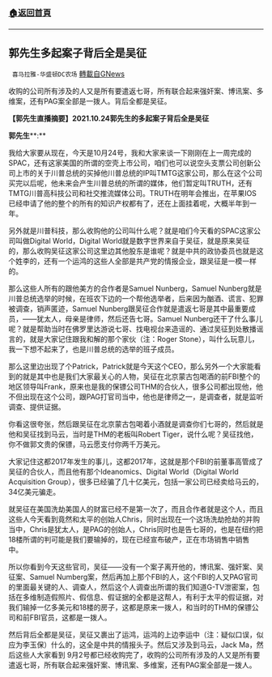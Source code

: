 ###  [:house:返回首頁](https://github.com/ourhimalayas/txt)
---


## 郭先生多起案子背后全是吴征
` 喜马拉雅-华盛顿DC农场` [轉載自GNews](https://gnews.org/zh-hans/1617547/)

收购的公司所有涉及的人又是所有要遣返七哥，所有联合起来强奸案、博讯案、多维案，还有PAG案全部是一拨人。背后全都是吴征。

**【郭先生直播摘要】****2021.10.24****郭先生的多起案子背后全是吴征**

**郭先生****:**

我给大家要从现在，今天是10月24号，我和大家来谈一下刚刚在上一周完成的SPAC，还有这家美国的所谓的空壳上市公司，咱们也可以说空头支票公司创新公司上市的关于川普总统的买掉他川普总统的IP叫TMTG这家公司，那么在这个公司买完以后呢，他未来会产生川普总统的所谓的媒体，他们暂定叫TRUTH，还有TMTG川普高科技公司和社交推流媒体公司。TRUTH在明年会推出，在苹果IOS已经申请了他的整个的所有的知识产权都有了，还在上面挂着呢，大概半年到一年。

另外就是川普科技，那么收购他的公司叫什么呢？就是咱们今天看的SPAC这家公司叫做Digital World，Digital World就是数字世界来自于吴征，就是原来吴征的，那么收购吴征这家公司这里边其他股东是谁呢？就是中共的政协委员也就是这个姓李的，还有一个运鸿的这些人全部是共产党的情报企业，跟吴征是一模一样的。

那么这些人所有的跟他美方的合作者是Samuel Nunberg，Samuel Nunberg就是川普总统选举的时候，在班农下边的一个帮他选举者，后来因为酗酒、谎言、犯罪被调查，销声匿迹，Samuel Nunberg跟吴征合作就是遣返七哥是其中最重要成员，——犹太人，母亲是律师，然后还告七哥。Samuel Nunberg还干了什么事儿呢？就是帮助当时在佛罗里达游说七哥、找电视台来造谣的、通过吴征到处散播谣言的，就是大家记住跟我和解的那个家伙（注：Roger Stone），叫什么玩意儿，我一下想不起来了，也是川普总统的选举的班子成员。

那么这里边出现了个Patrick，Patrick就是今天这个CEO，那么另外一个大家能看到的就是其中也是我们大家最关心的人物，吴征在北京蒙古包喝酒的前FBI整个的地区领导叫Frank，原来也是我的保镖公司THM的合伙人，很多公司都出现他，他不但出现在这个公司，跟PAG打官司当中，他也是律师之一，是调查者，就是监听调查、提供证据。

你看这很夸张，然后跟吴征在北京蒙古包喝着小酒就是调查你们七哥的，然后就是他和吴征找到马云，当时是THM的老板叫Robert Tiger，说什么呢？吴征找他，你不做郭文贵的保镖，马云愿支付你两千万美元。

大家记住这都2017年发生的事儿，这都2017年，这就是那个FBI的前董事高管成了吴征的合伙人，而且他有那个Ideanomics、Digital World（Digital World Acquisition Group），很多已经骗了几十亿美元，包括一家公司已经卖给马云的，34亿美元骗走。

就吴征在美国洗劫美国人的财富已经不是第一次了，而且合作者就是这个人，而且这些人今天看到竟然和太平的创始人Chris，同时出现在一个这场洗劫抢劫的并购当中，Chris是犹太人，是PAG的创始人，Chris同时也是告七哥的，也是在纽约把18楼所谓的判可能是我们要输掉的，现在已经宣布破产，正在市场销售中销售中。

所以你看到今天这些官司，吴征——没有一个案子离开他的，博讯案、强奸案、吴征案、Samuel Numberg案，然后再加上那个FBI的人，这个FBI的人又PAG官司的里面最关键的人、调查人，然后这个人调查出所谓的我们知道G-TV泄密案，包括在多维制造假照片、假信息、假证据的全都是这帮人，有利于太平的假证据，对我们输掉一亿多美元和18楼的房子，这都是原来一拨人，和当时的THM的保镖公司和前FBI官员，这都是一拨人。

然后背后全都是吴征，吴征又裹出了运鸿，运鸿的上边李运中（注：疑似口误，似应为李玉保）什么的，这全是中共的情报头子。然后又涉及到马云，Jack Ma，然后这些人大家看到 9月2号都已经收购完了，收购的公司所有涉及的人又是所有要遣返七哥，所有联合起来强奸案、博讯案、多维案，还有PAG案全部是一拨人。
